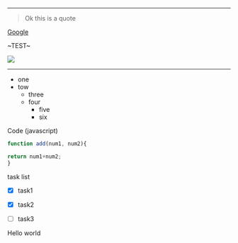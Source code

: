 ---

> Ok this is a quote

[Google](https://www.google.com)

~TEST~

<img src="https://img.shields.io/github/commit-activity/w/saidbaradai/Today-I-Learnd?logo=ss">

___
* one 
* tow
  * three
  * four
    * five
    * six


Code (javascript)
```javascript
function add(num1, num2){

return num1+num2;
}
```

task list
* [x] task1

* [x] task2

* [ ] task3

<p color:red> Hello world </p>

